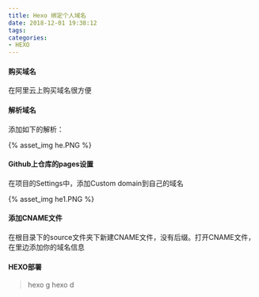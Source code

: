```yaml
---
title: Hexo 绑定个人域名
date: 2018-12-01 19:38:12
tags:
categories:
- HEXO
---
```

#### 购买域名
在阿里云上购买域名很方便

#### 解析域名
添加如下的解析：

{% asset_img he.PNG %}

#### Github上仓库的pages设置
在项目的Settings中，添加Custom domain到自己的域名

{% asset_img he1.PNG %}

#### 添加CNAME文件
在根目录下的source文件夹下新建CNAME文件，没有后缀。打开CNAME文件，在里边添加你的域名信息


#### HEXO部署
>hexo g
>hexo d